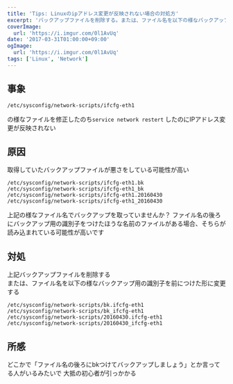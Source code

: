 ```yaml
---
title: 'Tips: Linuxのipアドレス変更が反映されない場合の対処方'
excerpt: 'バックアップファイルを削除する。または、ファイル名を以下の様なバックアップ用の識別子を前につけた形に変更する'
coverImage: 
  url: 'https://i.imgur.com/0l1AvUq'
date: '2017-03-31T01:00:00+09:00'
ogImage:
  url: 'https://i.imgur.com/0l1AvUq'
tags: ['Linux', 'Network']
---
```



## 事象

```
/etc/sysconfig/network-scripts/ifcfg-eth1
```
の様なファイルを修正したのち`service network restert` したのにIPアドレス変更が反映されない

## 原因

取得していたバックアップファイルが悪さをしている可能性が高い

```
/etc/sysconfig/network-scripts/ifcfg-eth1.bk
/etc/sysconfig/network-scripts/ifcfg-eth1_bk
/etc/sysconfig/network-scripts/ifcfg-eth1.20160430
/etc/sysconfig/network-scripts/ifcfg-eth1_20160430
```

上記の様なファイル名でバックアップを取っていませんか？
ファイル名の後ろにバックアップ用の識別子をつけたほうな名前のファイルがある場合、そちらが読み込まれている可能性が高いです

## 対処

上記バックアップファイルを削除する  
または、ファイル名を以下の様なバックアップ用の識別子を前につけた形に変更する

```
/etc/sysconfig/network-scripts/bk.ifcfg-eth1
/etc/sysconfig/network-scripts/bk_ifcfg-eth1
/etc/sysconfig/network-scripts/20160430.ifcfg-eth1
/etc/sysconfig/network-scripts/20160430_ifcfg-eth1
```

## 所感

どこかで「ファイル名の後ろにbkつけてバックアップしましょう」とか言ってる人がいるみたいで
大抵の初心者が引っかかる
